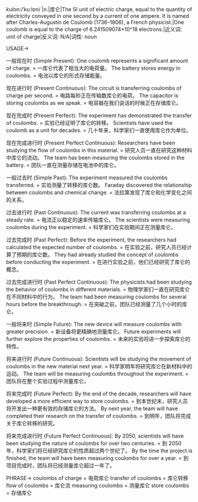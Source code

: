 kulon:/ˈkuːlɒn/ |n.|库仑|The SI unit of electric charge, equal to the quantity of electricity conveyed in one second by a current of one ampere.  It is named after Charles-Augustin de Coulomb (1736–1806), a French physicist.|One coulomb is equal to the charge of 6.241509074×10^18 electrons.|近义词: unit of charge|反义词: N/A|词性: noun

USAGE->

一般现在时 (Simple Present):
One coulomb represents a significant amount of charge. = 一库仑代表了相当大的电荷量。
The battery stores energy in coulombs. = 电池以库仑的形式存储能量。


现在进行时 (Present Continuous):
The circuit is transferring coulombs of charge per second. = 电路每秒正在传输数库仑的电荷。
The capacitor is storing coulombs as we speak. = 电容器在我们说话的时候正在存储库仑。


现在完成时 (Present Perfect):
The experiment has demonstrated the transfer of coulombs. = 实验已经证明了库仑的转移。
Scientists have used the coulomb as a unit for decades. = 几十年来，科学家们一直使用库仑作为单位。


现在完成进行时 (Present Perfect Continuous):
Researchers have been studying the flow of coulombs in this material. = 研究人员一直在研究这种材料中库仑的流动。
The team has been measuring the coulombs stored in the battery. = 团队一直在测量存储在电池中的库仑。


一般过去时 (Simple Past):
The experiment measured the coulombs transferred. = 实验测量了转移的库仑数。
Faraday discovered the relationship between coulombs and chemical change. = 法拉第发现了库仑和化学变化之间的关系。


过去进行时 (Past Continuous):
The current was transferring coulombs at a steady rate. = 电流正以稳定的速率传输库仑。
The scientists were measuring coulombs during the experiment. = 科学家们在实验期间正在测量库仑。


过去完成时 (Past Perfect):
Before the experiment, the researchers had calculated the expected number of coulombs. = 在实验之前，研究人员已经计算了预期的库仑数。
They had already studied the concept of coulombs before conducting the experiment. = 在进行实验之前，他们已经研究了库仑的概念。


过去完成进行时 (Past Perfect Continuous):
The physicists had been studying the behavior of coulombs in different materials. = 物理学家们一直在研究库仑在不同材料中的行为。
The team had been measuring coulombs for several hours before the breakthrough. = 在突破之前，团队已经测量了几个小时的库仑。


一般将来时 (Simple Future):
The new device will measure coulombs with greater precision. = 新设备将更精确地测量库仑。
Future experiments will further explore the properties of coulombs. = 未来的实验将进一步探索库仑的特性。


将来进行时 (Future Continuous):
Scientists will be studying the movement of coulombs in the new material next year. = 科学家明年将研究库仑在新材料中的运动。
The team will be measuring coulombs throughout the experiment. = 团队将在整个实验过程中测量库仑。


将来完成时 (Future Perfect):
By the end of the decade, researchers will have developed a more efficient way to store coulombs. = 到本世纪末，研究人员将开发出一种更有效的存储库仑的方法。
By next year, the team will have completed their research on the transfer of coulombs. = 到明年，团队将完成关于库仑转移的研究。


将来完成进行时 (Future Perfect Continuous):
By 2050, scientists will have been studying the nature of coulombs for over two centuries. = 到 2050 年，科学家们将已经研究库仑的性质超过两个世纪了。
By the time the project is finished, the team will have been measuring coulombs for over a year. = 到项目完成时，团队将已经测量库仑超过一年了。


PHRASE->
coulombs of charge =  电荷库仑
transfer of coulombs = 库仑转移
flow of coulombs = 库仑流
measuring coulombs = 测量库仑
store coulombs = 存储库仑